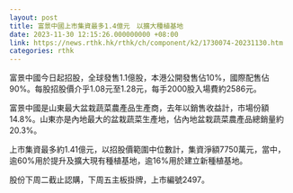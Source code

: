 ```yaml
---
layout: post
title: 富景中國上市集資最多1.4億元　以擴大種植基地
date: 2023-11-30 12:15:26.000000000 +08:00
link: https://news.rthk.hk/rthk/ch/component/k2/1730074-20231130.htm
categories: rthk
---
```


富景中國今日起招股，全球發售1.1億股，本港公開發售佔10%，國際配售佔90%。每股招股價介乎1.08元至1.28元，每手2000股入場費約2586元。

富景中國是山東最大盆栽蔬菜農產品生產商，去年以銷售收益計，市場份額14.8%。山東亦是內地最大的盆栽蔬菜生產地，佔內地盆栽蔬菜農產品總銷量約20.3%。

上市集資最多約1.41億元，以招股價範圍中位數計，集資淨額7750萬元，當中，逾60%用於提升及擴大現有種植基地，逾16%用於建立新種植基地。

股份下周二截止認購，下周五主板掛牌，上市編號2497。
